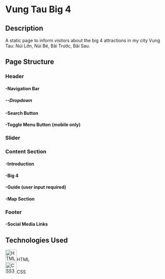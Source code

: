 # Vung Tau Big 4

## Description

A static page to inform visitors about the big 4 attractions in my city Vung Tau: Núi Lớn, Núi Bé, Bãi Trước, Bãi Sau.

## Page Structure

### Header

#### -Navigation Bar

##### --Dropdown

#### -Search Button

#### -Toggle Menu Button (mobile only)

### Slider

### Content Section

#### -Introduction

#### -Big 4

#### -Guide (user input required)

#### -Map Section

### Footer

#### -Social Media Links

## Technologies Used

  <a href="https://developer.mozilla.org/en-US/docs/Glossary/HTML5" target="_blank" rel="noreferrer"><img src="https://raw.githubusercontent.com/danielcranney/readme-generator/main/public/icons/skills/html5-colored.svg" width="36" height="36" alt="HTML5" /></a>HTML
  <br />
  <a href="https://www.w3.org/TR/CSS/#css" target="_blank" rel="noreferrer"><img src="https://raw.githubusercontent.com/danielcranney/readme-generator/main/public/icons/skills/css3-colored.svg" width="36" height="36" alt="CSS3" /></a>CSS

